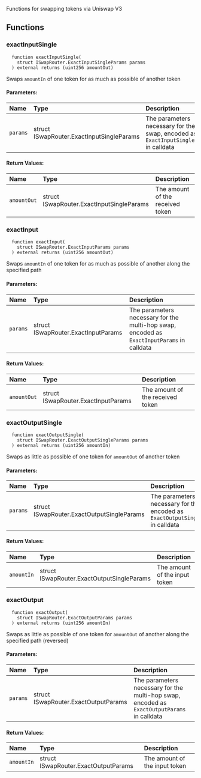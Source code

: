 Functions for swapping tokens via Uniswap V3


## Functions
### exactInputSingle
```solidity
  function exactInputSingle(
    struct ISwapRouter.ExactInputSingleParams params
  ) external returns (uint256 amountOut)
```
Swaps `amountIn` of one token for as much as possible of another token


#### Parameters:
| Name | Type | Description                                                          |
| :--- | :--- | :------------------------------------------------------------------- |
|`params` | struct ISwapRouter.ExactInputSingleParams | The parameters necessary for the swap, encoded as `ExactInputSingleParams` in calldata

#### Return Values:
| Name                           | Type          | Description                                                                  |
| :----------------------------- | :------------ | :--------------------------------------------------------------------------- |
|`amountOut`| struct ISwapRouter.ExactInputSingleParams | The amount of the received token
### exactInput
```solidity
  function exactInput(
    struct ISwapRouter.ExactInputParams params
  ) external returns (uint256 amountOut)
```
Swaps `amountIn` of one token for as much as possible of another along the specified path


#### Parameters:
| Name | Type | Description                                                          |
| :--- | :--- | :------------------------------------------------------------------- |
|`params` | struct ISwapRouter.ExactInputParams | The parameters necessary for the multi-hop swap, encoded as `ExactInputParams` in calldata

#### Return Values:
| Name                           | Type          | Description                                                                  |
| :----------------------------- | :------------ | :--------------------------------------------------------------------------- |
|`amountOut`| struct ISwapRouter.ExactInputParams | The amount of the received token
### exactOutputSingle
```solidity
  function exactOutputSingle(
    struct ISwapRouter.ExactOutputSingleParams params
  ) external returns (uint256 amountIn)
```
Swaps as little as possible of one token for `amountOut` of another token


#### Parameters:
| Name | Type | Description                                                          |
| :--- | :--- | :------------------------------------------------------------------- |
|`params` | struct ISwapRouter.ExactOutputSingleParams | The parameters necessary for the swap, encoded as `ExactOutputSingleParams` in calldata

#### Return Values:
| Name                           | Type          | Description                                                                  |
| :----------------------------- | :------------ | :--------------------------------------------------------------------------- |
|`amountIn`| struct ISwapRouter.ExactOutputSingleParams | The amount of the input token
### exactOutput
```solidity
  function exactOutput(
    struct ISwapRouter.ExactOutputParams params
  ) external returns (uint256 amountIn)
```
Swaps as little as possible of one token for `amountOut` of another along the specified path (reversed)


#### Parameters:
| Name | Type | Description                                                          |
| :--- | :--- | :------------------------------------------------------------------- |
|`params` | struct ISwapRouter.ExactOutputParams | The parameters necessary for the multi-hop swap, encoded as `ExactOutputParams` in calldata

#### Return Values:
| Name                           | Type          | Description                                                                  |
| :----------------------------- | :------------ | :--------------------------------------------------------------------------- |
|`amountIn`| struct ISwapRouter.ExactOutputParams | The amount of the input token
